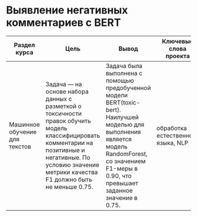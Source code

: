 # Выявление негативных комментариев с BERT

Раздел курса | Цель | Вывод| Ключевые слова проекта | Используемые библиотеки
------------- |----------------| ---------------- | ---------------- | -----------------------
Машинное обучение для текстов |Задача — на основе набора данных с разметкой о токсичности правок обучить модель классифицировать комментарии на позитивные и негативные. По условию значение метрики качества F1 должно быть не меньше 0.75. | Задача была выполнена с помощью предобученной модели BERT(toxic-bert). Наилучшей моделью для выполнения является модель RandomForest, со значением F1-меры в 0.90, что превышает заданное значение в 0.75. |  обработка естественного языка, NLP | `Pandas`, `Python`, `sklearn`, `bert`  
